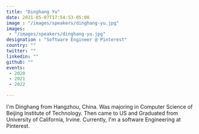 ```yaml
---
title: "Dinghang Yu"
date: 2021-05-07T17:54:53-05:00
image : "/images/speakers/dinghang-yu.jpg"
images: 
 - "/images/speakers/dinghang-yu.jpg"
designation : "Software Engineer @ Pinterest"
country: ""
twitter: ""
linkedin: ""
github: ""
events:
 - 2020
 - 2021
 - 2022

---
```


I'm Dinghang from Hangzhou, China. Was majoring in Computer Science of Beijing Institute of Technology. Then came to US and Graduated from University of California, Irvine. Currently, I'm a software Engineering at Pinterest.